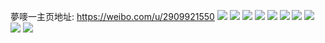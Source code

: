 夢嘜一主页地址: https://weibo.com/u/2909921550 
![](https://wx4.sinaimg.cn/mw2000/ad71e10ely1h9ktdyevxlj22c0340hdw.jpg) 
![](https://wx4.sinaimg.cn/mw2000/ad71e10ely1h9kte0r096j22c0340u10.jpg) 
![](https://wx4.sinaimg.cn/mw2000/ad71e10ely1h9kte3010zj22c0340b2d.jpg) 
![](https://wx4.sinaimg.cn/mw2000/ad71e10ely1h9kte68daaj22c0340b2c.jpg) 
![](https://wx4.sinaimg.cn/mw2000/ad71e10ely1h9hpgmh4h7j216o1kw4i1.jpg) 
![](https://wx4.sinaimg.cn/mw2000/ad71e10ely1h9hb11x9s1j20zu25onpd.jpg) 
![](https://wx4.sinaimg.cn/mw2000/ad71e10ely1h9hb13w09cj22tu24e4qp.jpg) 
![](https://wx4.sinaimg.cn/mw2000/ad71e10ely1h9hb15xqz9j20zu1bsnfy.jpg) 
![](https://wx4.sinaimg.cn/mw2000/ad71e10ely1h9hb16ey6pj20zu1bsjzs.jpg) 
![](https://wx4.sinaimg.cn/mw2000/ad71e10ely1h9hb16nt7aj20zu1bsdru.jpg) 
